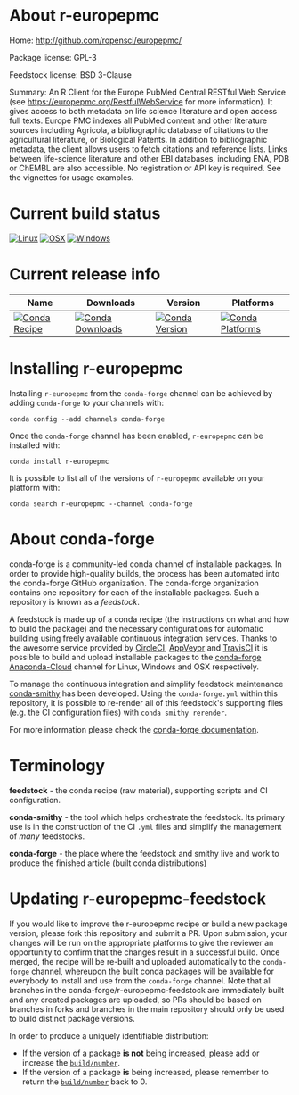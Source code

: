 About r-europepmc
=================

Home: http://github.com/ropensci/europepmc/

Package license: GPL-3

Feedstock license: BSD 3-Clause

Summary: An R Client for the Europe PubMed Central RESTful Web Service (see <https://europepmc.org/RestfulWebService> for more information). It gives access to both metadata on life science literature and open access full texts. Europe PMC indexes all PubMed content and other literature sources including Agricola, a bibliographic database of citations to the agricultural literature, or Biological Patents. In addition to bibliographic metadata, the client allows users to fetch citations and reference lists. Links between life-science literature and other EBI databases, including ENA, PDB or ChEMBL are also accessible. No registration or API key is required. See the vignettes for usage examples.



Current build status
====================

[![Linux](https://img.shields.io/circleci/project/github/conda-forge/r-europepmc-feedstock/master.svg?label=Linux)](https://circleci.com/gh/conda-forge/r-europepmc-feedstock)
[![OSX](https://img.shields.io/travis/conda-forge/r-europepmc-feedstock/master.svg?label=macOS)](https://travis-ci.org/conda-forge/r-europepmc-feedstock)
[![Windows](https://img.shields.io/appveyor/ci/conda-forge/r-europepmc-feedstock/master.svg?label=Windows)](https://ci.appveyor.com/project/conda-forge/r-europepmc-feedstock/branch/master)

Current release info
====================

| Name | Downloads | Version | Platforms |
| --- | --- | --- | --- |
| [![Conda Recipe](https://img.shields.io/badge/recipe-r--europepmc-green.svg)](https://anaconda.org/conda-forge/r-europepmc) | [![Conda Downloads](https://img.shields.io/conda/dn/conda-forge/r-europepmc.svg)](https://anaconda.org/conda-forge/r-europepmc) | [![Conda Version](https://img.shields.io/conda/vn/conda-forge/r-europepmc.svg)](https://anaconda.org/conda-forge/r-europepmc) | [![Conda Platforms](https://img.shields.io/conda/pn/conda-forge/r-europepmc.svg)](https://anaconda.org/conda-forge/r-europepmc) |

Installing r-europepmc
======================

Installing `r-europepmc` from the `conda-forge` channel can be achieved by adding `conda-forge` to your channels with:

```
conda config --add channels conda-forge
```

Once the `conda-forge` channel has been enabled, `r-europepmc` can be installed with:

```
conda install r-europepmc
```

It is possible to list all of the versions of `r-europepmc` available on your platform with:

```
conda search r-europepmc --channel conda-forge
```


About conda-forge
=================

conda-forge is a community-led conda channel of installable packages.
In order to provide high-quality builds, the process has been automated into the
conda-forge GitHub organization. The conda-forge organization contains one repository
for each of the installable packages. Such a repository is known as a *feedstock*.

A feedstock is made up of a conda recipe (the instructions on what and how to build
the package) and the necessary configurations for automatic building using freely
available continuous integration services. Thanks to the awesome service provided by
[CircleCI](https://circleci.com/), [AppVeyor](https://www.appveyor.com/)
and [TravisCI](https://travis-ci.org/) it is possible to build and upload installable
packages to the [conda-forge](https://anaconda.org/conda-forge)
[Anaconda-Cloud](https://anaconda.org/) channel for Linux, Windows and OSX respectively.

To manage the continuous integration and simplify feedstock maintenance
[conda-smithy](https://github.com/conda-forge/conda-smithy) has been developed.
Using the ``conda-forge.yml`` within this repository, it is possible to re-render all of
this feedstock's supporting files (e.g. the CI configuration files) with ``conda smithy rerender``.

For more information please check the [conda-forge documentation](https://conda-forge.org/docs/).

Terminology
===========

**feedstock** - the conda recipe (raw material), supporting scripts and CI configuration.

**conda-smithy** - the tool which helps orchestrate the feedstock.
                   Its primary use is in the construction of the CI ``.yml`` files
                   and simplify the management of *many* feedstocks.

**conda-forge** - the place where the feedstock and smithy live and work to
                  produce the finished article (built conda distributions)


Updating r-europepmc-feedstock
==============================

If you would like to improve the r-europepmc recipe or build a new
package version, please fork this repository and submit a PR. Upon submission,
your changes will be run on the appropriate platforms to give the reviewer an
opportunity to confirm that the changes result in a successful build. Once
merged, the recipe will be re-built and uploaded automatically to the
`conda-forge` channel, whereupon the built conda packages will be available for
everybody to install and use from the `conda-forge` channel.
Note that all branches in the conda-forge/r-europepmc-feedstock are
immediately built and any created packages are uploaded, so PRs should be based
on branches in forks and branches in the main repository should only be used to
build distinct package versions.

In order to produce a uniquely identifiable distribution:
 * If the version of a package **is not** being increased, please add or increase
   the [``build/number``](https://conda.io/docs/user-guide/tasks/build-packages/define-metadata.html#build-number-and-string).
 * If the version of a package **is** being increased, please remember to return
   the [``build/number``](https://conda.io/docs/user-guide/tasks/build-packages/define-metadata.html#build-number-and-string)
   back to 0.
